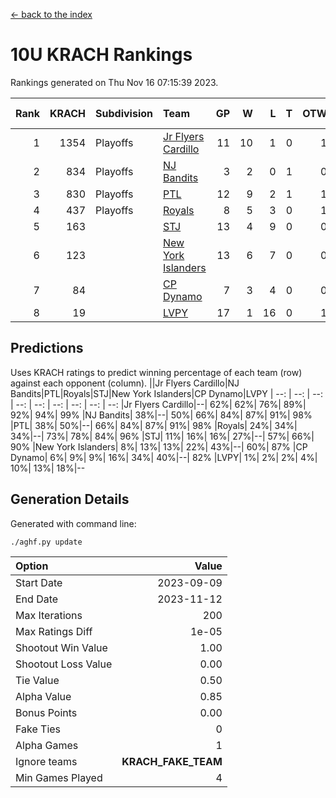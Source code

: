 [<- back to the index](readme.md)
# 10U KRACH Rankings
Rankings generated on Thu Nov 16 07:15:39 2023.

Rank|KRACH|Subdivision|Team|GP|W|L|T|OTW|OTL|SoS|Exp Wins|Win Diff
---:|---:|:---|:---|---:|---:|---:|---:|---:|---:|---:|---:|---:
1|1354|Playoffs|[Jr Flyers Cardillo](https://gamesheetstats.com/seasons/3663/teams/140794/schedule)|11|10|1|0|1|0|155|10.9|0.0
2|834|Playoffs|[NJ Bandits](https://gamesheetstats.com/seasons/3663/teams/140807/schedule)|3|2|0|1|0|0|241|3.3|-0.0
3|830|Playoffs|[PTL](https://gamesheetstats.com/seasons/3663/teams/140791/schedule)|12|9|2|1|1|1|549|10.3|-0.0
4|437|Playoffs|[Royals](https://gamesheetstats.com/seasons/3663/teams/140796/schedule)|8|5|3|0|1|0|454|5.9|0.0
5|163||[STJ](https://gamesheetstats.com/seasons/3663/teams/140792/schedule)|13|4|9|0|0|1|707|4.9|0.0
6|123||[New York Islanders](https://gamesheetstats.com/seasons/3663/teams/140793/schedule)|13|6|7|0|0|1|407|6.9|0.0
7|84||[CP Dynamo](https://gamesheetstats.com/seasons/3663/teams/140795/schedule)|7|3|4|0|0|1|294|3.9|0.0
8|19||[LVPY](https://gamesheetstats.com/seasons/3663/teams/140790/schedule)|17|1|16|0|1|0|494|1.9|0.0

## Predictions
Uses KRACH ratings to predict winning percentage of each team (row) against each opponent (column).
||Jr Flyers Cardillo|NJ Bandits|PTL|Royals|STJ|New York Islanders|CP Dynamo|LVPY
| --: | --: | --: | --: | --: | --: | --: | --: | --: 
|Jr Flyers Cardillo|--| 62%| 62%| 76%| 89%| 92%| 94%| 99%
|NJ Bandits| 38%|--| 50%| 66%| 84%| 87%| 91%| 98%
|PTL| 38%| 50%|--| 66%| 84%| 87%| 91%| 98%
|Royals| 24%| 34%| 34%|--| 73%| 78%| 84%| 96%
|STJ| 11%| 16%| 16%| 27%|--| 57%| 66%| 90%
|New York Islanders|  8%| 13%| 13%| 22%| 43%|--| 60%| 87%
|CP Dynamo|  6%|  9%|  9%| 16%| 34%| 40%|--| 82%
|LVPY|  1%|  2%|  2%|  4%| 10%| 13%| 18%|--

## Generation Details

Generated with command line:
```
./aghf.py update
```

| Option | Value |
| :----- | ----: |
| Start Date | 2023-09-09 |
| End Date | 2023-11-12 |
| Max Iterations | 200 |
| Max Ratings Diff | 1e-05 |
| Shootout Win Value | 1.00 |
| Shootout Loss Value | 0.00 |
| Tie Value | 0.50 |
| Alpha Value | 0.85 |
| Bonus Points | 0.00 |
| Fake Ties | 0 |
| Alpha Games | 1 |
| Ignore teams | __KRACH_FAKE_TEAM__ |
| Min Games Played | 4 |

